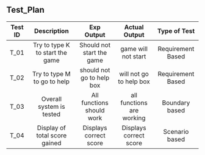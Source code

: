 
Test_Plan
---------

|Test ID | Description                     | Exp Output                | Actual Output              | Type of Test      |
|:------:|:-------------------------------:|:-------------------------:|:--------------------------:|:-----------------:|
|T_01    | Try to type K to start the game | Should not start the game | game will not start        | Requirement Based |
|T_02    | Try to type M to go to help     | should not go to help box | will not go to help box    | Requirement Based |
|T_03    | Overall system is tested        | All functions should work | all functions are working  | Boundary based    |
|T_04    | Display of total score gained   | Displays correct score    | Displays correct score     | Scenario based    |
      
